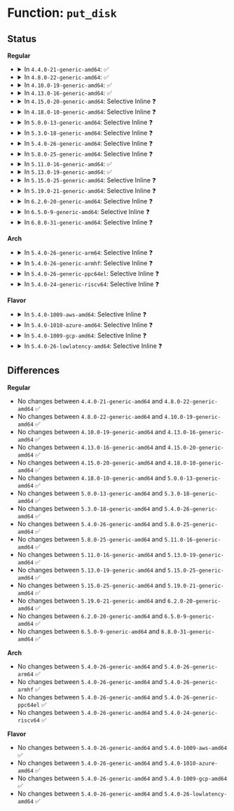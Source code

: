 # Function: <code>put_disk</code>

## Status
<b>Regular</b>
<ul>
<li>
<details>
<summary>In <code>4.4.0-21-generic-amd64</code>: ✅</summary>

```c
void put_disk(struct gendisk * disk)
```

```json
{
  "name": "put_disk",
  "collision_type": "Unique Global",
  "inline_type": "No",
  "funcs": [
    {
      "addr": 18446744071582818384,
      "name": "put_disk",
      "external": true,
      "loc": "block/genhd.c:1326",
      "file": "block/genhd.c",
      "inline": "seen, unknown",
      "caller_inline": [],
      "caller_func": [
        "fs/block_dev.c:__blkdev_put",
        "fs/block_dev.c:__blkdev_put",
        "fs/block_dev.c:__blkdev_get",
        "fs/block_dev.c:__blkdev_get",
        "fs/block_dev.c:__blkdev_get",
        "fs/block_dev.c:blkdev_get",
        "block/blk-cgroup.c:blkg_conf_finish",
        "block/blk-cgroup.c:blkg_conf_prep",
        "block/blk-cgroup.c:blkg_conf_prep",
        "drivers/lightnvm/core.c:nvm_ctl_ioctl",
        "drivers/block/brd.c:brd_free",
        "drivers/block/loop.c:loop_remove",
        "drivers/block/virtio_blk.c:virtblk_remove",
        "drivers/block/virtio_blk.c:virtblk_probe",
        "drivers/block/xen-blkfront.c:xlvbd_release_gendisk",
        "drivers/scsi/sd.c:scsi_disk_release",
        "drivers/scsi/sd.c:sd_probe",
        "drivers/scsi/sr.c:sr_kref_release",
        "drivers/scsi/sr.c:sr_probe",
        "drivers/scsi/sg.c:sg_device_destroy",
        "drivers/scsi/sg.c:sg_add_device",
        "drivers/scsi/sg.c:sg_add_device",
        "drivers/md/md.c:md_free",
        "drivers/md/dm.c:cleanup_mapped_device"
      ]
    }
  ],
  "symbols": [
    {
      "addr": 18446744071582818384,
      "name": "put_disk",
      "section": ".text",
      "bind": "STB_GLOBAL",
      "size": 26
    }
  ]
}
```
</details>
</li>
<li>
<details>
<summary>In <code>4.8.0-22-generic-amd64</code>: ✅</summary>

```c
void put_disk(struct gendisk * disk)
```

```json
{
  "name": "put_disk",
  "collision_type": "Unique Global",
  "inline_type": "No",
  "funcs": [
    {
      "addr": 18446744071583097536,
      "name": "put_disk",
      "external": true,
      "loc": "block/genhd.c:1355",
      "file": "block/genhd.c",
      "inline": "seen, unknown",
      "caller_inline": [],
      "caller_func": [
        "fs/block_dev.c:__blkdev_put",
        "fs/block_dev.c:__blkdev_put",
        "fs/block_dev.c:blkdev_get",
        "fs/block_dev.c:__blkdev_get",
        "fs/block_dev.c:__blkdev_get",
        "fs/block_dev.c:__blkdev_get",
        "block/blk-cgroup.c:blkg_conf_finish",
        "block/blk-cgroup.c:blkg_conf_prep",
        "block/blk-cgroup.c:blkg_conf_prep",
        "drivers/block/brd.c:brd_free",
        "drivers/block/loop.c:loop_remove",
        "drivers/block/virtio_blk.c:virtblk_remove",
        "drivers/block/virtio_blk.c:virtblk_probe",
        "drivers/scsi/sd.c:scsi_disk_release",
        "drivers/scsi/sd.c:sd_probe",
        "drivers/scsi/sr.c:sr_kref_release",
        "drivers/scsi/sr.c:sr_probe",
        "drivers/scsi/sg.c:sg_device_destroy",
        "drivers/scsi/sg.c:sg_add_device",
        "drivers/scsi/sg.c:sg_add_device",
        "drivers/md/md.c:md_free",
        "drivers/md/dm.c:cleanup_mapped_device"
      ]
    }
  ],
  "symbols": [
    {
      "addr": 18446744071583097536,
      "name": "put_disk",
      "section": ".text",
      "bind": "STB_GLOBAL",
      "size": 26
    }
  ]
}
```
</details>
</li>
<li>
<details>
<summary>In <code>4.10.0-19-generic-amd64</code>: ✅</summary>

```c
void put_disk(struct gendisk * disk)
```

```json
{
  "name": "put_disk",
  "collision_type": "Unique Global",
  "inline_type": "No",
  "funcs": [
    {
      "addr": 18446744071583209040,
      "name": "put_disk",
      "external": true,
      "loc": "block/genhd.c:1355",
      "file": "block/genhd.c",
      "inline": "seen, unknown",
      "caller_inline": [],
      "caller_func": [
        "fs/block_dev.c:__blkdev_put",
        "fs/block_dev.c:__blkdev_put",
        "fs/block_dev.c:blkdev_get",
        "fs/block_dev.c:__blkdev_get",
        "fs/block_dev.c:__blkdev_get",
        "fs/block_dev.c:__blkdev_get",
        "block/blk-cgroup.c:blkg_conf_finish",
        "block/blk-cgroup.c:blkg_conf_prep",
        "block/blk-cgroup.c:blkg_conf_prep",
        "drivers/block/loop.c:loop_remove",
        "drivers/scsi/sd.c:scsi_disk_release",
        "drivers/scsi/sd.c:sd_probe",
        "drivers/scsi/sd.c:sd_probe",
        "drivers/scsi/sd.c:sd_probe",
        "drivers/scsi/sr.c:sr_kref_release",
        "drivers/scsi/sr.c:sr_probe",
        "drivers/scsi/sg.c:sg_device_destroy",
        "drivers/scsi/sg.c:sg_add_device",
        "drivers/scsi/sg.c:sg_add_device",
        "drivers/md/md.c:md_free",
        "drivers/md/dm.c:cleanup_mapped_device"
      ]
    }
  ],
  "symbols": [
    {
      "addr": 18446744071583209040,
      "name": "put_disk",
      "section": ".text",
      "bind": "STB_GLOBAL",
      "size": 26
    }
  ]
}
```
</details>
</li>
<li>
<details>
<summary>In <code>4.13.0-16-generic-amd64</code>: ✅</summary>

```c
void put_disk(struct gendisk * disk)
```

```json
{
  "name": "put_disk",
  "collision_type": "Unique Global",
  "inline_type": "No",
  "funcs": [
    {
      "addr": 18446744071583267216,
      "name": "put_disk",
      "external": true,
      "loc": "block/genhd.c:1378",
      "file": "block/genhd.c",
      "inline": "seen, unknown",
      "caller_inline": [],
      "caller_func": [
        "fs/block_dev.c:__blkdev_put",
        "fs/block_dev.c:__blkdev_put",
        "fs/block_dev.c:blkdev_get",
        "fs/block_dev.c:__blkdev_get",
        "fs/block_dev.c:__blkdev_get",
        "fs/block_dev.c:__blkdev_get",
        "block/blk-cgroup.c:blkg_conf_finish",
        "block/blk-cgroup.c:blkg_conf_prep",
        "block/blk-cgroup.c:blkg_conf_prep",
        "block/blk-cgroup.c:blkg_conf_prep",
        "drivers/lightnvm/core.c:__nvm_remove_target",
        "drivers/block/loop.c:loop_remove",
        "drivers/scsi/sd.c:scsi_disk_release",
        "drivers/scsi/sd.c:sd_probe",
        "drivers/scsi/sr.c:sr_kref_release",
        "drivers/scsi/sr.c:sr_probe",
        "drivers/scsi/sg.c:sg_device_destroy",
        "drivers/scsi/sg.c:sg_add_device",
        "drivers/scsi/sg.c:sg_add_device",
        "drivers/md/md.c:md_free",
        "drivers/md/dm.c:cleanup_mapped_device"
      ]
    }
  ],
  "symbols": [
    {
      "addr": 18446744071583267216,
      "name": "put_disk",
      "section": ".text",
      "bind": "STB_GLOBAL",
      "size": 27
    }
  ]
}
```
</details>
</li>
<li>
<details>
<summary>In <code>4.15.0-20-generic-amd64</code>: Selective Inline ❓</summary>

```c
void put_disk(struct gendisk * disk)
```

```json
{
  "name": "put_disk",
  "collision_type": "Unique Global",
  "inline_type": "Selective",
  "funcs": [
    {
      "addr": 18446744071583448222,
      "name": "put_disk",
      "external": true,
      "loc": "block/genhd.c:1462",
      "file": "block/genhd.c",
      "inline": "not declared, inlined",
      "caller_inline": [
        "block/genhd.c:get_gendisk"
      ],
      "caller_func": [
        "fs/block_dev.c:__blkdev_put",
        "fs/block_dev.c:__blkdev_put",
        "fs/block_dev.c:blkdev_get",
        "fs/block_dev.c:__blkdev_get",
        "fs/block_dev.c:__blkdev_get",
        "fs/block_dev.c:__blkdev_get",
        "block/blk-cgroup.c:blkg_conf_finish",
        "block/blk-cgroup.c:blkg_conf_prep",
        "block/blk-cgroup.c:blkg_conf_prep",
        "block/blk-cgroup.c:blkg_conf_prep",
        "drivers/lightnvm/core.c:__nvm_remove_target",
        "drivers/block/loop.c:loop_remove",
        "drivers/scsi/sd.c:scsi_disk_release",
        "drivers/scsi/sd.c:sd_probe",
        "drivers/scsi/sr.c:sr_kref_release",
        "drivers/scsi/sr.c:sr_probe",
        "drivers/scsi/sg.c:sg_device_destroy",
        "drivers/scsi/sg.c:sg_add_device",
        "drivers/scsi/sg.c:sg_add_device",
        "drivers/md/md.c:md_free",
        "drivers/md/dm.c:cleanup_mapped_device"
      ]
    }
  ],
  "symbols": [
    {
      "addr": 18446744071583446944,
      "name": "put_disk",
      "section": ".text",
      "bind": "STB_GLOBAL",
      "size": 27
    }
  ]
}
```
</details>
</li>
<li>
<details>
<summary>In <code>4.18.0-10-generic-amd64</code>: Selective Inline ❓</summary>

```c
void put_disk(struct gendisk * disk)
```

```json
{
  "name": "put_disk",
  "collision_type": "Unique Global",
  "inline_type": "Selective",
  "funcs": [
    {
      "addr": 18446744071583660137,
      "name": "put_disk",
      "external": true,
      "loc": "block/genhd.c:1483",
      "file": "block/genhd.c",
      "inline": "not declared, inlined",
      "caller_inline": [
        "block/genhd.c:get_gendisk"
      ],
      "caller_func": [
        "drivers/lightnvm/core.c:__nvm_remove_target",
        "drivers/block/loop.c:loop_remove",
        "drivers/scsi/sd.c:scsi_disk_release",
        "drivers/scsi/sd.c:sd_probe",
        "drivers/scsi/sr.c:sr_kref_release",
        "drivers/scsi/sr.c:sr_probe",
        "drivers/scsi/sg.c:sg_device_destroy",
        "drivers/scsi/sg.c:sg_add_device",
        "drivers/scsi/sg.c:sg_add_device",
        "drivers/md/md.c:md_free",
        "drivers/md/dm.c:cleanup_mapped_device"
      ]
    }
  ],
  "symbols": [
    {
      "addr": 18446744071583658416,
      "name": "put_disk",
      "section": ".text",
      "bind": "STB_GLOBAL",
      "size": 26
    }
  ]
}
```
</details>
</li>
<li>
<details>
<summary>In <code>5.0.0-13-generic-amd64</code>: Selective Inline ❓</summary>

```c
void put_disk(struct gendisk * disk)
```

```json
{
  "name": "put_disk",
  "collision_type": "Unique Global",
  "inline_type": "Selective",
  "funcs": [
    {
      "addr": 18446744071583766409,
      "name": "put_disk",
      "external": true,
      "loc": "block/genhd.c:1508",
      "file": "block/genhd.c",
      "inline": "not declared, inlined",
      "caller_inline": [
        "block/genhd.c:get_gendisk"
      ],
      "caller_func": [
        "drivers/lightnvm/core.c:__nvm_remove_target",
        "drivers/block/loop.c:loop_remove",
        "drivers/scsi/sd.c:scsi_disk_release",
        "drivers/scsi/sd.c:sd_probe",
        "drivers/scsi/sr.c:sr_kref_release",
        "drivers/scsi/sr.c:sr_probe",
        "drivers/scsi/sg.c:sg_device_destroy",
        "drivers/scsi/sg.c:sg_add_device",
        "drivers/scsi/sg.c:sg_add_device",
        "drivers/md/md.c:md_free",
        "drivers/md/dm.c:cleanup_mapped_device"
      ]
    }
  ],
  "symbols": [
    {
      "addr": 18446744071583764688,
      "name": "put_disk",
      "section": ".text",
      "bind": "STB_GLOBAL",
      "size": 26
    }
  ]
}
```
</details>
</li>
<li>
<details>
<summary>In <code>5.3.0-18-generic-amd64</code>: Selective Inline ❓</summary>

```c
void put_disk(struct gendisk * disk)
```

```json
{
  "name": "put_disk",
  "collision_type": "Unique Global",
  "inline_type": "Selective",
  "funcs": [
    {
      "addr": 18446744071583955749,
      "name": "put_disk",
      "external": true,
      "loc": "block/genhd.c:1529",
      "file": "block/genhd.c",
      "inline": "not declared, inlined",
      "caller_inline": [
        "block/genhd.c:get_gendisk"
      ],
      "caller_func": [
        "drivers/lightnvm/core.c:__nvm_remove_target",
        "drivers/lightnvm/core.c:nvm_create_tgt",
        "drivers/block/loop.c:loop_remove",
        "drivers/scsi/sd.c:scsi_disk_release",
        "drivers/scsi/sd.c:sd_probe",
        "drivers/scsi/sr.c:sr_kref_release",
        "drivers/scsi/sr.c:sr_probe",
        "drivers/scsi/sg.c:sg_device_destroy",
        "drivers/scsi/sg.c:sg_add_device",
        "drivers/scsi/sg.c:sg_add_device",
        "drivers/md/md.c:md_free",
        "drivers/md/dm.c:cleanup_mapped_device"
      ]
    }
  ],
  "symbols": [
    {
      "addr": 18446744071583953648,
      "name": "put_disk",
      "section": ".text",
      "bind": "STB_GLOBAL",
      "size": 26
    }
  ]
}
```
</details>
</li>
<li>
<details>
<summary>In <code>5.4.0-26-generic-amd64</code>: Selective Inline ❓</summary>

```c
void put_disk(struct gendisk * disk)
```

```json
{
  "name": "put_disk",
  "collision_type": "Unique Global",
  "inline_type": "Selective",
  "funcs": [
    {
      "addr": 18446744071584059221,
      "name": "put_disk",
      "external": true,
      "loc": "block/genhd.c:1538",
      "file": "block/genhd.c",
      "inline": "not declared, inlined",
      "caller_inline": [
        "block/genhd.c:get_gendisk"
      ],
      "caller_func": [
        "drivers/lightnvm/core.c:__nvm_remove_target",
        "drivers/lightnvm/core.c:nvm_create_tgt",
        "drivers/block/loop.c:loop_remove",
        "drivers/scsi/sd.c:scsi_disk_release",
        "drivers/scsi/sd.c:sd_probe",
        "drivers/scsi/sr.c:sr_kref_release",
        "drivers/scsi/sr.c:sr_probe",
        "drivers/scsi/sg.c:sg_device_destroy",
        "drivers/scsi/sg.c:sg_add_device",
        "drivers/scsi/sg.c:sg_add_device",
        "drivers/md/md.c:md_free",
        "drivers/md/dm.c:cleanup_mapped_device"
      ]
    }
  ],
  "symbols": [
    {
      "addr": 18446744071584057120,
      "name": "put_disk",
      "section": ".text",
      "bind": "STB_GLOBAL",
      "size": 26
    }
  ]
}
```
</details>
</li>
<li>
<details>
<summary>In <code>5.8.0-25-generic-amd64</code>: Selective Inline ❓</summary>

```c
void put_disk(struct gendisk * disk)
```

```json
{
  "name": "put_disk",
  "collision_type": "Unique Global",
  "inline_type": "Selective",
  "funcs": [
    {
      "addr": 18446744071584460487,
      "name": "put_disk",
      "external": true,
      "loc": "block/genhd.c:1751",
      "file": "block/genhd.c",
      "inline": "not declared, inlined",
      "caller_inline": [
        "block/genhd.c:get_gendisk"
      ],
      "caller_func": [
        "drivers/lightnvm/core.c:__nvm_remove_target",
        "drivers/lightnvm/core.c:nvm_create_tgt",
        "drivers/block/loop.c:loop_exit_cb",
        "drivers/scsi/sd.c:scsi_disk_release",
        "drivers/scsi/sd.c:sd_probe",
        "drivers/scsi/sr.c:sr_kref_release",
        "drivers/scsi/sr.c:sr_probe",
        "drivers/scsi/sg.c:sg_device_destroy",
        "drivers/scsi/sg.c:sg_add_device",
        "drivers/scsi/sg.c:sg_add_device",
        "drivers/md/md.c:md_free",
        "drivers/md/dm.c:cleanup_mapped_device"
      ]
    }
  ],
  "symbols": [
    {
      "addr": 18446744071584453168,
      "name": "put_disk",
      "section": ".text",
      "bind": "STB_GLOBAL",
      "size": 29
    }
  ]
}
```
</details>
</li>
<li>
<details>
<summary>In <code>5.11.0-16-generic-amd64</code>: ✅</summary>

```c
void put_disk(struct gendisk * disk)
```

```json
{
  "name": "put_disk",
  "collision_type": "Unique Global",
  "inline_type": "No",
  "funcs": [
    {
      "addr": 18446744071584571008,
      "name": "put_disk",
      "external": true,
      "loc": "block/genhd.c:1623",
      "file": "block/genhd.c",
      "inline": "seen, unknown",
      "caller_inline": [],
      "caller_func": [
        "fs/block_dev.c:blkdev_put",
        "fs/block_dev.c:blkdev_get_no_open",
        "drivers/lightnvm/core.c:__nvm_remove_target",
        "drivers/lightnvm/core.c:nvm_create_tgt",
        "drivers/block/loop.c:loop_exit_cb",
        "drivers/scsi/sd.c:scsi_disk_release",
        "drivers/scsi/sd.c:sd_probe",
        "drivers/scsi/sr.c:sr_kref_release",
        "drivers/scsi/sr.c:sr_probe",
        "drivers/scsi/sg.c:sg_device_destroy",
        "drivers/scsi/sg.c:sg_add_device",
        "drivers/scsi/sg.c:sg_add_device",
        "drivers/md/md.c:md_free",
        "drivers/md/dm.c:cleanup_mapped_device"
      ]
    }
  ],
  "symbols": [
    {
      "addr": 18446744071584571008,
      "name": "put_disk",
      "section": ".text",
      "bind": "STB_GLOBAL",
      "size": 30
    }
  ]
}
```
</details>
</li>
<li>
<details>
<summary>In <code>5.13.0-19-generic-amd64</code>: ✅</summary>

```c
void put_disk(struct gendisk * disk)
```

```json
{
  "name": "put_disk",
  "collision_type": "Unique Global",
  "inline_type": "No",
  "funcs": [
    {
      "addr": 18446744071584601184,
      "name": "put_disk",
      "external": true,
      "loc": "block/genhd.c:1327",
      "file": "block/genhd.c",
      "inline": "seen, unknown",
      "caller_inline": [],
      "caller_func": [
        "fs/block_dev.c:blkdev_put",
        "fs/block_dev.c:blkdev_get_no_open",
        "drivers/lightnvm/core.c:__nvm_remove_target",
        "drivers/lightnvm/core.c:nvm_create_tgt",
        "drivers/block/loop.c:loop_exit_cb",
        "drivers/scsi/sd.c:scsi_disk_release",
        "drivers/scsi/sd.c:sd_probe",
        "drivers/scsi/sr.c:sr_kref_release",
        "drivers/scsi/sr.c:sr_probe",
        "drivers/scsi/sg.c:sg_device_destroy",
        "drivers/scsi/sg.c:sg_add_device",
        "drivers/scsi/sg.c:sg_add_device",
        "drivers/md/md.c:md_free",
        "drivers/md/dm.c:cleanup_mapped_device"
      ]
    }
  ],
  "symbols": [
    {
      "addr": 18446744071584601184,
      "name": "put_disk",
      "section": ".text",
      "bind": "STB_GLOBAL",
      "size": 30
    }
  ]
}
```
</details>
</li>
<li>
<details>
<summary>In <code>5.15.0-25-generic-amd64</code>: Selective Inline ❓</summary>

```c
void put_disk(struct gendisk * disk)
```

```json
{
  "name": "put_disk",
  "collision_type": "Unique Global",
  "inline_type": "Selective",
  "funcs": [
    {
      "addr": 18446744071585019526,
      "name": "put_disk",
      "external": true,
      "loc": "block/genhd.c:1358",
      "file": "block/genhd.c",
      "inline": "not declared, inlined",
      "caller_inline": [
        "block/genhd.c:blk_cleanup_disk"
      ],
      "caller_func": [
        "block/partitions/core.c:add_partition",
        "block/partitions/core.c:part_release",
        "drivers/scsi/sd.c:scsi_disk_release",
        "drivers/scsi/sd.c:sd_probe",
        "drivers/scsi/sr.c:sr_kref_release",
        "drivers/scsi/sr.c:sr_probe"
      ]
    }
  ],
  "symbols": [
    {
      "addr": 18446744071585015984,
      "name": "put_disk",
      "section": ".text",
      "bind": "STB_GLOBAL",
      "size": 30
    }
  ]
}
```
</details>
</li>
<li>
<details>
<summary>In <code>5.19.0-21-generic-amd64</code>: Selective Inline ❓</summary>

```c
void put_disk(struct gendisk * disk)
```

```json
{
  "name": "put_disk",
  "collision_type": "Unique Global",
  "inline_type": "Selective",
  "funcs": [
    {
      "addr": 18446744071585737414,
      "name": "put_disk",
      "external": true,
      "loc": "block/genhd.c:1424",
      "file": "block/genhd.c",
      "inline": "not declared, inlined",
      "caller_inline": [
        "block/genhd.c:blk_cleanup_disk",
        "block/genhd.c:blk_cleanup_disk"
      ],
      "caller_func": [
        "block/partitions/core.c:add_partition",
        "block/partitions/core.c:part_release",
        "drivers/block/loop.c:loop_remove",
        "drivers/scsi/sd.c:sd_remove",
        "drivers/scsi/sd.c:sd_probe",
        "drivers/scsi/sd.c:sd_probe",
        "drivers/scsi/sr.c:sr_remove",
        "drivers/scsi/sr.c:sr_probe"
      ]
    }
  ],
  "symbols": [
    {
      "addr": 18446744071585737664,
      "name": "put_disk",
      "section": ".text",
      "bind": "STB_GLOBAL",
      "size": 42
    }
  ]
}
```
</details>
</li>
<li>
<details>
<summary>In <code>6.2.0-20-generic-amd64</code>: Selective Inline ❓</summary>

```c
void put_disk(struct gendisk * disk)
```

```json
{
  "name": "put_disk",
  "collision_type": "Unique Global",
  "inline_type": "Selective",
  "funcs": [
    {
      "addr": 18446744071586516784,
      "name": "put_disk",
      "external": true,
      "loc": "block/genhd.c:1450",
      "file": "block/genhd.c",
      "inline": "not declared, inlined",
      "caller_inline": [],
      "caller_func": [
        "block/partitions/core.c:add_partition",
        "block/partitions/core.c:part_release",
        "drivers/block/loop.c:loop_exit",
        "drivers/block/loop.c:loop_control_ioctl",
        "drivers/block/loop.c:loop_add",
        "drivers/block/xen-blkfront.c:blkfront_remove",
        "drivers/block/xen-blkfront.c:blkfront_connect",
        "drivers/scsi/sd.c:sd_remove",
        "drivers/scsi/sd.c:sd_probe",
        "drivers/scsi/sd.c:sd_probe",
        "drivers/scsi/sr.c:sr_remove",
        "drivers/scsi/sr.c:sr_probe",
        "drivers/md/md.c:md_alloc",
        "drivers/md/md.c:md_kobj_release",
        "drivers/md/dm.c:cleanup_mapped_device"
      ]
    }
  ],
  "symbols": [
    {
      "addr": 18446744071586516784,
      "name": "put_disk",
      "section": ".text",
      "bind": "STB_GLOBAL",
      "size": 42
    }
  ]
}
```
</details>
</li>
<li>
<details>
<summary>In <code>6.5.0-9-generic-amd64</code>: Selective Inline ❓</summary>

```c
void put_disk(struct gendisk * disk)
```

```json
{
  "name": "put_disk",
  "collision_type": "Unique Global",
  "inline_type": "Selective",
  "funcs": [
    {
      "addr": 18446744071586764032,
      "name": "put_disk",
      "external": true,
      "loc": "block/genhd.c:1413",
      "file": "block/genhd.c",
      "inline": "not declared, inlined",
      "caller_inline": [],
      "caller_func": [
        "block/partitions/core.c:add_partition",
        "block/partitions/core.c:part_release",
        "block/blk-cgroup.c:blkcg_schedule_throttle",
        "block/blk-cgroup.c:blkcg_maybe_throttle_current",
        "block/blk-cgroup.c:blkcg_exit",
        "drivers/block/loop.c:loop_exit",
        "drivers/block/loop.c:loop_control_ioctl",
        "drivers/block/loop.c:loop_add",
        "drivers/block/virtio_blk.c:virtblk_remove",
        "drivers/block/virtio_blk.c:virtblk_probe",
        "drivers/block/xen-blkfront.c:blkfront_remove",
        "drivers/block/xen-blkfront.c:blkfront_connect",
        "drivers/scsi/sd.c:sd_remove",
        "drivers/scsi/sd.c:sd_probe",
        "drivers/scsi/sd.c:sd_probe",
        "drivers/scsi/sr.c:sr_remove",
        "drivers/scsi/sr.c:sr_probe",
        "drivers/md/md.c:md_alloc",
        "drivers/md/md.c:md_kobj_release",
        "drivers/md/dm.c:cleanup_mapped_device"
      ]
    }
  ],
  "symbols": [
    {
      "addr": 18446744071586764032,
      "name": "put_disk",
      "section": ".text",
      "bind": "STB_GLOBAL",
      "size": 45
    }
  ]
}
```
</details>
</li>
<li>
<details>
<summary>In <code>6.8.0-31-generic-amd64</code>: Selective Inline ❓</summary>

```c
void put_disk(struct gendisk * disk)
```

```json
{
  "name": "put_disk",
  "collision_type": "Unique Global",
  "inline_type": "Selective",
  "funcs": [
    {
      "addr": 18446744071587036512,
      "name": "put_disk",
      "external": true,
      "loc": "block/genhd.c:1426",
      "file": "block/genhd.c",
      "inline": "not declared, inlined",
      "caller_inline": [],
      "caller_func": [
        "block/partitions/core.c:add_partition",
        "block/partitions/core.c:part_release",
        "block/blk-cgroup.c:blkcg_schedule_throttle",
        "block/blk-cgroup.c:blkcg_maybe_throttle_current",
        "block/blk-cgroup.c:blkcg_exit",
        "drivers/block/loop.c:loop_exit",
        "drivers/block/loop.c:loop_control_ioctl",
        "drivers/block/loop.c:loop_add",
        "drivers/block/virtio_blk.c:virtblk_remove",
        "drivers/block/virtio_blk.c:virtblk_probe",
        "drivers/block/xen-blkfront.c:blkfront_remove",
        "drivers/block/xen-blkfront.c:blkfront_connect",
        "drivers/scsi/sd.c:sd_remove",
        "drivers/scsi/sd.c:sd_probe",
        "drivers/scsi/sd.c:sd_probe",
        "drivers/scsi/sr.c:sr_remove",
        "drivers/scsi/sr.c:sr_probe",
        "drivers/md/md.c:md_alloc",
        "drivers/md/md.c:md_kobj_release",
        "drivers/md/dm.c:cleanup_mapped_device"
      ]
    }
  ],
  "symbols": [
    {
      "addr": 18446744071587036512,
      "name": "put_disk",
      "section": ".text",
      "bind": "STB_GLOBAL",
      "size": 45
    }
  ]
}
```
</details>
</li>
</ul>
<b>Arch</b>
<ul>
<li>
<details>
<summary>In <code>5.4.0-26-generic-arm64</code>: Selective Inline ❓</summary>

```c
void put_disk(struct gendisk * disk)
```

```json
{
  "name": "put_disk",
  "collision_type": "Unique Global",
  "inline_type": "Selective",
  "funcs": [
    {
      "addr": 18446603336495899864,
      "name": "put_disk",
      "external": true,
      "loc": "block/genhd.c:1538",
      "file": "block/genhd.c",
      "inline": "not declared, inlined",
      "caller_inline": [
        "block/genhd.c:get_gendisk"
      ],
      "caller_func": [
        "drivers/lightnvm/core.c:__nvm_remove_target",
        "drivers/lightnvm/core.c:nvm_create_tgt",
        "drivers/block/loop.c:loop_remove",
        "drivers/scsi/sd.c:scsi_disk_release",
        "drivers/scsi/sd.c:sd_probe",
        "drivers/scsi/sr.c:sr_kref_release",
        "drivers/scsi/sr.c:sr_probe",
        "drivers/scsi/sg.c:sg_device_destroy",
        "drivers/scsi/sg.c:sg_device_destroy",
        "drivers/scsi/sg.c:sg_add_device",
        "drivers/scsi/sg.c:sg_add_device",
        "drivers/md/md.c:md_free",
        "drivers/md/dm.c:cleanup_mapped_device",
        "drivers/mmc/core/block.c:mmc_blk_alloc_req",
        "drivers/mmc/core/block.c:mmc_blk_put"
      ]
    }
  ],
  "symbols": [
    {
      "addr": 18446603336495897360,
      "name": "put_disk",
      "section": ".text",
      "bind": "STB_GLOBAL",
      "size": 48
    }
  ]
}
```
</details>
</li>
<li>
<details>
<summary>In <code>5.4.0-26-generic-armhf</code>: Selective Inline ❓</summary>

```c
void put_disk(struct gendisk * disk)
```

```json
{
  "name": "put_disk",
  "collision_type": "Unique Global",
  "inline_type": "Selective",
  "funcs": [
    {
      "addr": 3229242524,
      "name": "put_disk",
      "external": true,
      "loc": "block/genhd.c:1538",
      "file": "block/genhd.c",
      "inline": "not declared, inlined",
      "caller_inline": [
        "block/genhd.c:get_gendisk"
      ],
      "caller_func": [
        "drivers/lightnvm/core.c:__nvm_remove_target",
        "drivers/lightnvm/core.c:nvm_create_tgt",
        "drivers/block/loop.c:loop_remove",
        "drivers/scsi/sd.c:scsi_disk_release",
        "drivers/scsi/sd.c:sd_probe",
        "drivers/scsi/sr.c:sr_kref_release",
        "drivers/scsi/sr.c:sr_probe",
        "drivers/scsi/sg.c:sg_device_destroy",
        "drivers/scsi/sg.c:sg_add_device",
        "drivers/scsi/sg.c:sg_add_device",
        "drivers/mtd/mtd_blkdevs.c:add_mtd_blktrans_dev",
        "drivers/mtd/mtd_blkdevs.c:blktrans_dev_release",
        "drivers/md/md.c:md_free",
        "drivers/md/dm.c:cleanup_mapped_device",
        "drivers/mmc/core/block.c:mmc_blk_alloc_req",
        "drivers/mmc/core/block.c:mmc_blk_put"
      ]
    }
  ],
  "symbols": [
    {
      "addr": 3229240800,
      "name": "put_disk",
      "section": ".text",
      "bind": "STB_GLOBAL",
      "size": 40
    }
  ]
}
```
</details>
</li>
<li>
<details>
<summary>In <code>5.4.0-26-generic-ppc64el</code>: Selective Inline ❓</summary>

```c
void put_disk(struct gendisk * disk)
```

```json
{
  "name": "put_disk",
  "collision_type": "Unique Global",
  "inline_type": "Selective",
  "funcs": [
    {
      "addr": 13835058055290107160,
      "name": "put_disk",
      "external": true,
      "loc": "block/genhd.c:1538",
      "file": "block/genhd.c",
      "inline": "not declared, inlined",
      "caller_inline": [
        "block/genhd.c:get_gendisk"
      ],
      "caller_func": [
        "drivers/lightnvm/core.c:__nvm_remove_target",
        "drivers/lightnvm/core.c:nvm_create_tgt",
        "drivers/block/loop.c:loop_remove",
        "drivers/scsi/sd.c:scsi_disk_release",
        "drivers/scsi/sd.c:sd_probe",
        "drivers/scsi/sr.c:sr_kref_release",
        "drivers/scsi/sr.c:sr_probe",
        "drivers/scsi/sg.c:sg_device_destroy",
        "drivers/scsi/sg.c:sg_device_destroy",
        "drivers/scsi/sg.c:sg_add_device",
        "drivers/scsi/sg.c:sg_add_device",
        "drivers/md/md.c:md_free",
        "drivers/md/dm.c:cleanup_mapped_device"
      ]
    }
  ],
  "symbols": [
    {
      "addr": 13835058055290103632,
      "name": "put_disk",
      "section": ".text",
      "bind": "STB_GLOBAL",
      "size": 64
    }
  ]
}
```
</details>
</li>
<li>
<details>
<summary>In <code>5.4.0-24-generic-riscv64</code>: Selective Inline ❓</summary>

```c
void put_disk(struct gendisk * disk)
```

```json
{
  "name": "put_disk",
  "collision_type": "Unique Global",
  "inline_type": "Selective",
  "funcs": [
    {
      "addr": 18446743936275016370,
      "name": "put_disk",
      "external": true,
      "loc": "block/genhd.c:1538",
      "file": "block/genhd.c",
      "inline": "not declared, inlined",
      "caller_inline": [
        "block/genhd.c:get_gendisk"
      ],
      "caller_func": [
        "drivers/lightnvm/core.c:__nvm_remove_target",
        "drivers/lightnvm/core.c:nvm_create_tgt",
        "drivers/block/loop.c:loop_remove",
        "drivers/scsi/sd.c:scsi_disk_release",
        "drivers/scsi/sd.c:sd_probe",
        "drivers/scsi/sr.c:sr_kref_release",
        "drivers/scsi/sr.c:sr_probe",
        "drivers/scsi/sg.c:sg_device_destroy",
        "drivers/scsi/sg.c:sg_add_device",
        "drivers/scsi/sg.c:sg_add_device",
        "drivers/md/md.c:md_free",
        "drivers/md/dm.c:cleanup_mapped_device",
        "drivers/mmc/core/block.c:mmc_blk_alloc_req",
        "drivers/mmc/core/block.c:mmc_blk_put"
      ]
    }
  ],
  "symbols": [
    {
      "addr": 18446743936275014356,
      "name": "put_disk",
      "section": ".text",
      "bind": "STB_GLOBAL",
      "size": 46
    }
  ]
}
```
</details>
</li>
</ul>
<b>Flavor</b>
<ul>
<li>
<details>
<summary>In <code>5.4.0-1009-aws-amd64</code>: Selective Inline ❓</summary>

```c
void put_disk(struct gendisk * disk)
```

```json
{
  "name": "put_disk",
  "collision_type": "Unique Global",
  "inline_type": "Selective",
  "funcs": [
    {
      "addr": 18446744071584027957,
      "name": "put_disk",
      "external": true,
      "loc": "block/genhd.c:1538",
      "file": "block/genhd.c",
      "inline": "not declared, inlined",
      "caller_inline": [
        "block/genhd.c:get_gendisk"
      ],
      "caller_func": [
        "drivers/lightnvm/core.c:__nvm_remove_target",
        "drivers/lightnvm/core.c:nvm_create_tgt",
        "drivers/block/loop.c:loop_remove",
        "drivers/scsi/sd.c:scsi_disk_release",
        "drivers/scsi/sd.c:sd_probe",
        "drivers/scsi/sr.c:sr_kref_release",
        "drivers/scsi/sr.c:sr_probe",
        "drivers/scsi/sg.c:sg_device_destroy",
        "drivers/scsi/sg.c:sg_add_device",
        "drivers/scsi/sg.c:sg_add_device",
        "drivers/nvme/host/core.c:nvme_alloc_ns",
        "drivers/nvme/host/core.c:nvme_free_ns",
        "drivers/nvme/host/multipath.c:nvme_mpath_remove_disk",
        "drivers/md/md.c:md_free",
        "drivers/md/dm.c:cleanup_mapped_device"
      ]
    }
  ],
  "symbols": [
    {
      "addr": 18446744071584025856,
      "name": "put_disk",
      "section": ".text",
      "bind": "STB_GLOBAL",
      "size": 26
    }
  ]
}
```
</details>
</li>
<li>
<details>
<summary>In <code>5.4.0-1010-azure-amd64</code>: Selective Inline ❓</summary>

```c
void put_disk(struct gendisk * disk)
```

```json
{
  "name": "put_disk",
  "collision_type": "Unique Global",
  "inline_type": "Selective",
  "funcs": [
    {
      "addr": 18446744071583963765,
      "name": "put_disk",
      "external": true,
      "loc": "block/genhd.c:1538",
      "file": "block/genhd.c",
      "inline": "not declared, inlined",
      "caller_inline": [
        "block/genhd.c:get_gendisk"
      ],
      "caller_func": [
        "drivers/block/loop.c:loop_remove",
        "drivers/nvdimm/pmem.c:pmem_attach_disk",
        "drivers/nvdimm/pmem.c:pmem_release_disk",
        "drivers/nvdimm/btt.c:nvdimm_namespace_detach_btt",
        "drivers/nvdimm/blk.c:nd_blk_release_disk",
        "drivers/scsi/sd.c:scsi_disk_release",
        "drivers/scsi/sd.c:sd_probe",
        "drivers/scsi/sr.c:sr_kref_release",
        "drivers/scsi/sr.c:sr_probe",
        "drivers/scsi/sg.c:sg_device_destroy",
        "drivers/scsi/sg.c:sg_add_device",
        "drivers/scsi/sg.c:sg_add_device",
        "drivers/nvme/host/core.c:nvme_free_ns",
        "drivers/nvme/host/multipath.c:nvme_mpath_remove_disk",
        "drivers/md/md.c:md_free",
        "drivers/md/dm.c:cleanup_mapped_device"
      ]
    }
  ],
  "symbols": [
    {
      "addr": 18446744071583961664,
      "name": "put_disk",
      "section": ".text",
      "bind": "STB_GLOBAL",
      "size": 26
    }
  ]
}
```
</details>
</li>
<li>
<details>
<summary>In <code>5.4.0-1009-gcp-amd64</code>: Selective Inline ❓</summary>

```c
void put_disk(struct gendisk * disk)
```

```json
{
  "name": "put_disk",
  "collision_type": "Unique Global",
  "inline_type": "Selective",
  "funcs": [
    {
      "addr": 18446744071584011717,
      "name": "put_disk",
      "external": true,
      "loc": "block/genhd.c:1538",
      "file": "block/genhd.c",
      "inline": "not declared, inlined",
      "caller_inline": [
        "block/genhd.c:get_gendisk"
      ],
      "caller_func": [
        "drivers/lightnvm/core.c:__nvm_remove_target",
        "drivers/lightnvm/core.c:nvm_create_tgt",
        "drivers/block/loop.c:loop_remove",
        "drivers/scsi/sd.c:scsi_disk_release",
        "drivers/scsi/sd.c:sd_probe",
        "drivers/scsi/sr.c:sr_kref_release",
        "drivers/scsi/sr.c:sr_probe",
        "drivers/scsi/sg.c:sg_device_destroy",
        "drivers/scsi/sg.c:sg_add_device",
        "drivers/scsi/sg.c:sg_add_device",
        "drivers/md/md.c:md_free",
        "drivers/md/dm.c:cleanup_mapped_device"
      ]
    }
  ],
  "symbols": [
    {
      "addr": 18446744071584009616,
      "name": "put_disk",
      "section": ".text",
      "bind": "STB_GLOBAL",
      "size": 26
    }
  ]
}
```
</details>
</li>
<li>
<details>
<summary>In <code>5.4.0-26-lowlatency-amd64</code>: Selective Inline ❓</summary>

```c
void put_disk(struct gendisk * disk)
```

```json
{
  "name": "put_disk",
  "collision_type": "Unique Global",
  "inline_type": "Selective",
  "funcs": [
    {
      "addr": 18446744071584114645,
      "name": "put_disk",
      "external": true,
      "loc": "block/genhd.c:1538",
      "file": "block/genhd.c",
      "inline": "not declared, inlined",
      "caller_inline": [
        "block/genhd.c:get_gendisk"
      ],
      "caller_func": [
        "drivers/lightnvm/core.c:__nvm_remove_target",
        "drivers/lightnvm/core.c:nvm_create_tgt",
        "drivers/block/loop.c:loop_remove",
        "drivers/scsi/sd.c:scsi_disk_release",
        "drivers/scsi/sd.c:sd_probe",
        "drivers/scsi/sr.c:sr_kref_release",
        "drivers/scsi/sr.c:sr_probe",
        "drivers/scsi/sg.c:sg_device_destroy",
        "drivers/scsi/sg.c:sg_add_device",
        "drivers/scsi/sg.c:sg_add_device",
        "drivers/md/md.c:md_free",
        "drivers/md/dm.c:cleanup_mapped_device"
      ]
    }
  ],
  "symbols": [
    {
      "addr": 18446744071584112128,
      "name": "put_disk",
      "section": ".text",
      "bind": "STB_GLOBAL",
      "size": 26
    }
  ]
}
```
</details>
</li>
</ul>

## Differences
<b>Regular</b>
<ul>
<li>
No changes between <code>4.4.0-21-generic-amd64</code> and <code>4.8.0-22-generic-amd64</code> ✅
</li>
<li>
No changes between <code>4.8.0-22-generic-amd64</code> and <code>4.10.0-19-generic-amd64</code> ✅
</li>
<li>
No changes between <code>4.10.0-19-generic-amd64</code> and <code>4.13.0-16-generic-amd64</code> ✅
</li>
<li>
No changes between <code>4.13.0-16-generic-amd64</code> and <code>4.15.0-20-generic-amd64</code> ✅
</li>
<li>
No changes between <code>4.15.0-20-generic-amd64</code> and <code>4.18.0-10-generic-amd64</code> ✅
</li>
<li>
No changes between <code>4.18.0-10-generic-amd64</code> and <code>5.0.0-13-generic-amd64</code> ✅
</li>
<li>
No changes between <code>5.0.0-13-generic-amd64</code> and <code>5.3.0-18-generic-amd64</code> ✅
</li>
<li>
No changes between <code>5.3.0-18-generic-amd64</code> and <code>5.4.0-26-generic-amd64</code> ✅
</li>
<li>
No changes between <code>5.4.0-26-generic-amd64</code> and <code>5.8.0-25-generic-amd64</code> ✅
</li>
<li>
No changes between <code>5.8.0-25-generic-amd64</code> and <code>5.11.0-16-generic-amd64</code> ✅
</li>
<li>
No changes between <code>5.11.0-16-generic-amd64</code> and <code>5.13.0-19-generic-amd64</code> ✅
</li>
<li>
No changes between <code>5.13.0-19-generic-amd64</code> and <code>5.15.0-25-generic-amd64</code> ✅
</li>
<li>
No changes between <code>5.15.0-25-generic-amd64</code> and <code>5.19.0-21-generic-amd64</code> ✅
</li>
<li>
No changes between <code>5.19.0-21-generic-amd64</code> and <code>6.2.0-20-generic-amd64</code> ✅
</li>
<li>
No changes between <code>6.2.0-20-generic-amd64</code> and <code>6.5.0-9-generic-amd64</code> ✅
</li>
<li>
No changes between <code>6.5.0-9-generic-amd64</code> and <code>6.8.0-31-generic-amd64</code> ✅
</li>
</ul>
<b>Arch</b>
<ul>
<li>
No changes between <code>5.4.0-26-generic-amd64</code> and <code>5.4.0-26-generic-arm64</code> ✅
</li>
<li>
No changes between <code>5.4.0-26-generic-amd64</code> and <code>5.4.0-26-generic-armhf</code> ✅
</li>
<li>
No changes between <code>5.4.0-26-generic-amd64</code> and <code>5.4.0-26-generic-ppc64el</code> ✅
</li>
<li>
No changes between <code>5.4.0-26-generic-amd64</code> and <code>5.4.0-24-generic-riscv64</code> ✅
</li>
</ul>
<b>Flavor</b>
<ul>
<li>
No changes between <code>5.4.0-26-generic-amd64</code> and <code>5.4.0-1009-aws-amd64</code> ✅
</li>
<li>
No changes between <code>5.4.0-26-generic-amd64</code> and <code>5.4.0-1010-azure-amd64</code> ✅
</li>
<li>
No changes between <code>5.4.0-26-generic-amd64</code> and <code>5.4.0-1009-gcp-amd64</code> ✅
</li>
<li>
No changes between <code>5.4.0-26-generic-amd64</code> and <code>5.4.0-26-lowlatency-amd64</code> ✅
</li>
</ul>
